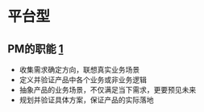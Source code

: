 # 平台型

## PM的职能 [1]

- 收集需求确定方向，联想真实业务场景
- 定义并验证产品中各个业务或非业务逻辑
- 抽象产品的业务场景，不仅满足当下需求，更要预见未来
- 规划并验证具体方案，保证产品的实际落地

##

[1]: https://www.iamxiarui.com/?p=1369
